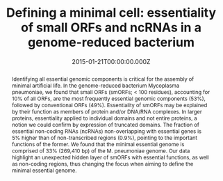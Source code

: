 ﻿---
title: "Defining a minimal cell: essentiality of small ORFs and ncRNAs in a genome-reduced bacterium"
publication_types: ["2"]
# Author notes (optional)
authors: 
  - Maria Lluch-Senar
  - Javier Delgado
  - Wei-Hua Chen
  - Verónica Lloréns-Rico
  - Francis J O'Reilly



# Author notes (optional)
author_notes: []

publication_short: 
abstract: >-
  Identifying all essential genomic components is critical for the assembly of minimal artificial life. In the genome-reduced bacterium Mycoplasma pneumoniae, we found that small ORFs (smORFs; < 100 residues), accounting for 10% of all ORFs, are the most frequently essential genomic components (53%), followed by conventional ORFs (49%). Essentiality of smORFs may be explained by their function as members of protein and/or DNA/RNA complexes. In larger proteins, essentiality applied to individual domains and not entire proteins, a notion we could confirm by expression of truncated domains. The fraction of essential non-coding RNAs (ncRNAs) non-overlapping with essential genes is 5% higher than of non-transcribed regions (0.9%), pointing to the important functions of the former. We found that the minimal essential genome is comprised of 33% (269,410 bp) of the M. pneumoniae genome. Our data highlight an unexpected hidden layer of smORFs with essential functions, as well as non-coding regions, thus changing the focus when aiming to define the minimal essential genome.

draft: false
featured: ture

slides: null
url_pdf: https://www.embopress.org/doi/epdf/10.15252/msb.20145558
image:
  caption: ""
  focal_point: ""
  preview_only: false
summary: ""
url_dataset: ""
url_project: ""
url_source: ""
url_video: ""

doi: 10.15252/msb.20145558
tags:
  - Mol Syst Biol
publication: Mol Syst Biol
projects: []
date: 2015-01-21T00:00:00.000Z
url_slides: ""
publishDate: 2017-01-01T00:00:00.000Z
url_poster: ""
url_code: ""
---

